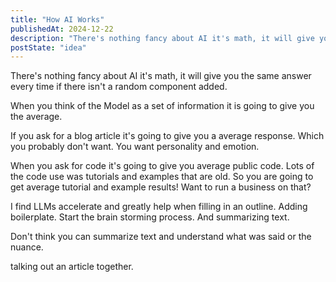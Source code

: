```yaml
---
title: "How AI Works"
publishedAt: 2024-12-22
description: "There's nothing fancy about AI it's math, it will give you the same answer every time if there isn't a random component added. When you think of the Model as a set of information it is going to give you the average."
postState: "idea"
---
```


There's nothing fancy about AI it's math, it will give you the same answer every time if there isn't a random component added.

When you think of the Model as a set of information it is going to give you the average.

If you ask for a blog article it's going to give you a average response. Which you probably don't want. You want personality and emotion.

When you ask for code it's going to give you average public code. Lots of the code use was tutorials and examples that are old. So you are going to get average tutorial and example results! Want to run a business on that?

I find LLMs accelerate and greatly help when filling in an outline. Adding boilerplate. Start the brain storming process. And summarizing text.

Don't think you can summarize text and understand what was said or the nuance.

talking out an article together.
